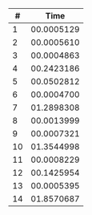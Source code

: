 | #  | Time |
| ------------- | ------------- |
| 1  | 00.0005129 |
| 2  | 00.0005610 |
| 3  | 00.0004863 |
| 4  | 00.2423186 |
| 5  | 00.0502812 |
| 6  | 00.0004700 |
| 7  | 01.2898308 |
| 8  | 00.0013999 |
| 9  | 00.0007321 |
| 10  | 01.3544998 |
| 11  | 00.0008229 |
| 12  | 00.1425954 |
| 13  | 00.0005395 |
| 14  | 01.8570687 |
